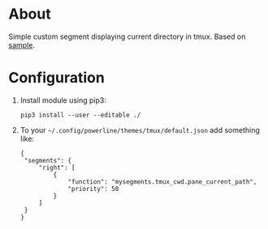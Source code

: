 # About

Simple custom segment displaying current directory in tmux.
Based on [sample](https://devpro.media/custom-powerline-segment/#creating-the-custom-segment).

# Configuration

1. Install module using pip3:

   ```
   pip3 install --user --editable ./
   ```

2. To your `~/.config/powerline/themes/tmux/default.json` add something like:

   ```
   {
   	"segments": {
   		"right": [
   			{
   				"function": "mysegments.tmux_cwd.pane_current_path",
   				"priority": 50
   			}
   		]
   	}
   }
   ```

